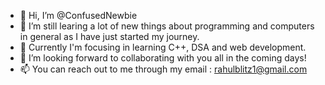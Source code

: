 - 👋 Hi, I’m @ConfusedNewbie
- 👀 I’m still learing a lot of new things about programming and computers in general as I have just started my journey.
- 🌱 Currently I'm focusing in learning C++, DSA and web development.
- 💞️ I’m looking forward to collaborating with you all in the coming days!
- 📫 You can reach out to me through my email : rahulblitz1@gmail.com

<!---
ConfusedNewbie/ConfusedNewbie is a ✨ special ✨ repository because its `README.md` (this file) appears on your GitHub profile.
You can click the Preview link to take a look at your changes.
--->
